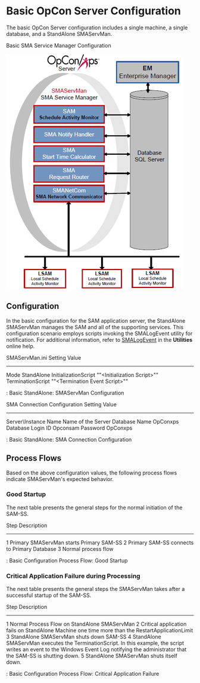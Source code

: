 # Basic OpCon Server Configuration

The basic OpCon Server configuration includes a single machine, a single
database, and a StandAlone SMAServMan.

Basic SMA Service Manager Configuration

![Basic SMA Service Manager Configuration](../Resources/Images/Server-Programs/basicservmanconfig.png "Basic SMA Service Manager Configuration")

## Configuration

In the basic configuration for the SAM application server, the
StandAlone SMAServMan manages the SAM and all of the supporting
services. This configuration scenario employs scripts invoking the
SMALogEvent utility for notification. For additional information, refer
to
[SMALogEvent](../utilities/Command-line-Utilities/SMALogEvent.md)
 in the **Utilities** online help.

  SMAServMan.ini Setting   Value
  ------------------------ --------------------------------------
  Mode                     StandAlone
  InitializationScript     \"\"\<Initialization Script\>\"\"
  TerminationScript        \"\"\<Termination Event Script\>\"\"

  : Basic StandAlone: SMAServMan Configuration

  SMA Connection Configuration Setting   Value
  -------------------------------------- --------------------
  Server\\Instance Name                  Name of the Server
  Database Name                          OpConxps
  Database Login ID                      Opconsam
  Password                               OpConxps

  : Basic StandAlone: SMA Connection Configuration

## Process Flows

Based on the above configuration values, the following process flows
indicate SMAServMan\'s expected behavior.

### Good Startup

The next table presents the general steps for the normal initiation of
the SAM-SS.

  Step   Description
  ------ ---------------------------------------------
  1      Primary SMAServMan starts Primary SAM-SS
  2      Primary SAM-SS connects to Primary Database
  3      Normal process flow

  : Basic Configuration Process Flow: Good Startup

### Critical Application Failure during Processing

The next table presents the general steps the SMAServMan takes after a
successful startup of the SAM-SS.

  Step   Description
  ------ ------------------------------------------------------------------------------------------------------------------------------------------------------------------------------------------
  1      Normal Process Flow on StandAlone SMAServMan
  2      Critical application fails on StandAlone Machine one time more than the RestartApplicationLimit
  3      StandAlone SMAServMan shuts down SAM-SS
  4      StandAlone SMAServMan executes the TerminationScript. In this example, the script writes an event to the Windows Event Log notifying the administrator that the SAM-SS is shutting down.
  5      StandAlone SMAServMan shuts itself down.

  : Basic Configuration Process Flow: Critical Application Failure

